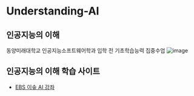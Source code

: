 # Understanding-AI

## 인공지능의 이해
동양미래대학교 인공지능소프트웨어학과 입학 전 기초학습능력 집중수업
![image](https://user-images.githubusercontent.com/70050528/149612249-077e9f79-19e0-4c48-8d78-a4b7a5c1558a.png)

## 인공지능의 이해 학습 사이트  
- [EBS 이솦 AI 강좌](https://www.ebssw.kr/edc/cultursens/cultursensDetailView.do?alctcrSn=56149&pageIndex=3)

